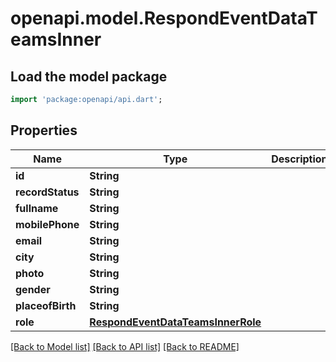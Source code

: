 # openapi.model.RespondEventDataTeamsInner

## Load the model package
```dart
import 'package:openapi/api.dart';
```

## Properties
Name | Type | Description | Notes
------------ | ------------- | ------------- | -------------
**id** | **String** |  | 
**recordStatus** | **String** |  | 
**fullname** | **String** |  | 
**mobilePhone** | **String** |  | 
**email** | **String** |  | 
**city** | **String** |  | 
**photo** | **String** |  | 
**gender** | **String** |  | 
**placeofBirth** | **String** |  | 
**role** | [**RespondEventDataTeamsInnerRole**](RespondEventDataTeamsInnerRole.md) |  | 

[[Back to Model list]](../README.md#documentation-for-models) [[Back to API list]](../README.md#documentation-for-api-endpoints) [[Back to README]](../README.md)


